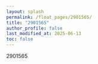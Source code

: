 ```yaml
---
layout: splash
permalink: /float_pages/2901565/
title: "2901565"
author_profile: false
last_modified_at: 2025-06-13
toc: false
---
```

 
2901565
